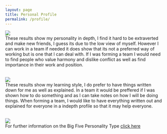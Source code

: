 ```yaml
---
layout: page
title: Personal Profile
permalink: /profile/
---
```


<p><img src="https://i.imgur.com/skMtFJ4.jpg"/>
<br>These results show my personality in depth, I find it hard to be extraverted and make new friends, I guess its due to the low view of myself. However I can work in a team if needed
it does show that its not a preferred way of working but is one that I can deal with. If I was forming a team I would need to find people who value harmony and dislike conflict as well as
find importance in their work and position. </p>
<br><img src="https://i.imgur.com/PnvOx8h.jpg"/>
<br>These results show my learning style, I do prefer to have things written down for me as well as explained. In a team it would be preffered if I was shown how to do something and as I can
take notes on how I will be doing things. When forming a team, I would like to have everything written out and explained for everyone in a indepth profile so that it may help everyone.

<br><img src="https://i.imgur.com/I57jAfV.jpg"/>
<br>For further information on the Big Five Personality Type <a href="https://i.imgur.com/cqtVRuf.jpg">click here</a>


[click-here]: https://i.imgur.com/cqtVRuf.jpg